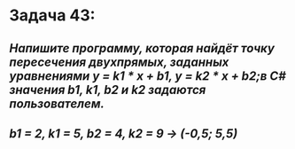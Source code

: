 # Задача 43:
## *Напишите программу, которая найдёт точку пересечения двухпрямых, заданных уравнениями y = k1 * x + b1, y = k2 * x + b2;в C# значения b1, k1, b2 и k2 задаются пользователем.*

## *b1 = 2, k1 = 5, b2 = 4, k2 = 9 -> (-0,5; 5,5)*